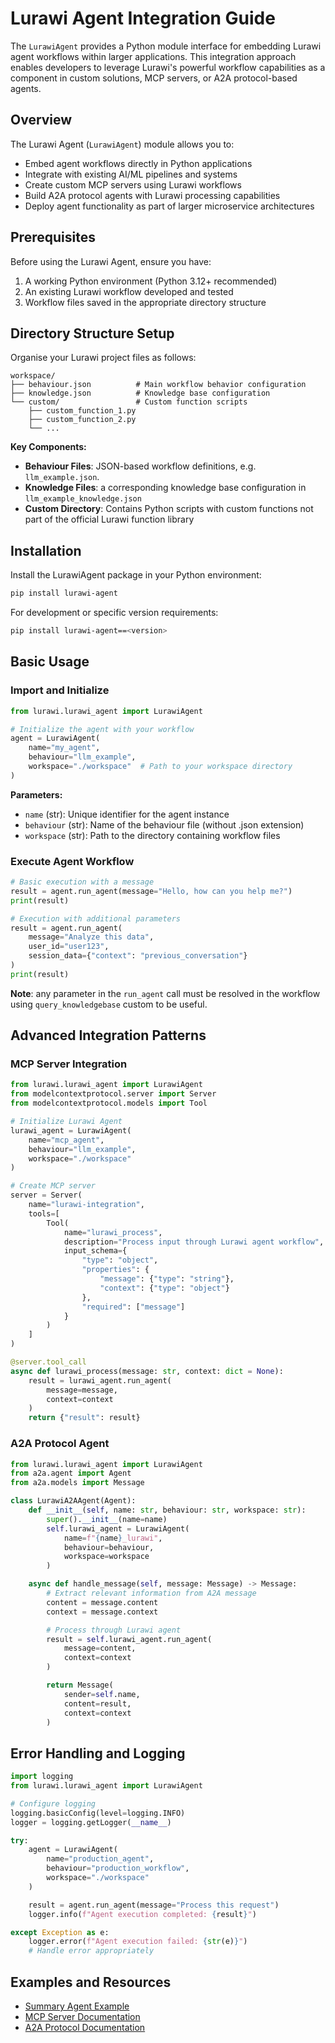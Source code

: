 # Lurawi Agent Integration Guide

The `LurawiAgent` provides a Python module interface for embedding Lurawi agent workflows within larger applications. This integration approach enables developers to leverage Lurawi's powerful workflow capabilities as a component in custom solutions, MCP servers, or A2A protocol-based agents.

## Overview

The Lurawi Agent (`LurawiAgent`) module allows you to:

- Embed agent workflows directly in Python applications
- Integrate with existing AI/ML pipelines and systems
- Create custom MCP servers using Lurawi workflows
- Build A2A protocol agents with Lurawi processing capabilities
- Deploy agent functionality as part of larger microservice architectures

## Prerequisites

Before using the Lurawi Agent, ensure you have:

1. A working Python environment (Python 3.12+ recommended)
2. An existing Lurawi workflow developed and tested
3. Workflow files saved in the appropriate directory structure

## Directory Structure Setup

Organise your Lurawi project files as follows:

```
workspace/
├── behaviour.json          # Main workflow behavior configuration
├── knowledge.json          # Knowledge base configuration
└── custom/                 # Custom function scripts
    ├── custom_function_1.py
    ├── custom_function_2.py
    └── ...
```

**Key Components:**

- **Behaviour Files**: JSON-based workflow definitions, e.g. `llm_example.json`.
- **Knowledge Files**: a corresponding knowledge base configuration in `llm_example_knowledge.json`
- **Custom Directory**: Contains Python scripts with custom functions not part of the official Lurawi function library

## Installation

Install the LurawiAgent package in your Python environment:

```bash
pip install lurawi-agent
```

For development or specific version requirements:

```bash
pip install lurawi-agent==<version>
```

## Basic Usage

### Import and Initialize

```python
from lurawi.lurawi_agent import LurawiAgent

# Initialize the agent with your workflow
agent = LurawiAgent(
    name="my_agent",
    behaviour="llm_example",
    workspace="./workspace"  # Path to your workspace directory
)
```

**Parameters:**

- `name` (str): Unique identifier for the agent instance
- `behaviour` (str): Name of the behaviour file (without .json extension)
- `workspace` (str): Path to the directory containing workflow files

### Execute Agent Workflow

```python
# Basic execution with a message
result = agent.run_agent(message="Hello, how can you help me?")
print(result)

# Execution with additional parameters
result = agent.run_agent(
    message="Analyze this data",
    user_id="user123",
    session_data={"context": "previous_conversation"}
)
print(result)
```

**Note**: any parameter in the `run_agent` call must be resolved in the workflow using `query_knowledgebase` custom to be useful.

## Advanced Integration Patterns

### MCP Server Integration

```python
from lurawi.lurawi_agent import LurawiAgent
from modelcontextprotocol.server import Server
from modelcontextprotocol.models import Tool

# Initialize Lurawi Agent
lurawi_agent = LurawiAgent(
    name="mcp_agent",
    behaviour="llm_example",
    workspace="./workspace"
)

# Create MCP server
server = Server(
    name="lurawi-integration",
    tools=[
        Tool(
            name="lurawi_process",
            description="Process input through Lurawi agent workflow",
            input_schema={
                "type": "object",
                "properties": {
                    "message": {"type": "string"},
                    "context": {"type": "object"}
                },
                "required": ["message"]
            }
        )
    ]
)

@server.tool_call
async def lurawi_process(message: str, context: dict = None):
    result = lurawi_agent.run_agent(
        message=message,
        context=context
    )
    return {"result": result}
```

### A2A Protocol Agent

```python
from lurawi.lurawi_agent import LurawiAgent
from a2a.agent import Agent
from a2a.models import Message

class LurawiA2AAgent(Agent):
    def __init__(self, name: str, behaviour: str, workspace: str):
        super().__init__(name=name)
        self.lurawi_agent = LurawiAgent(
            name=f"{name}_lurawi",
            behaviour=behaviour,
            workspace=workspace
        )

    async def handle_message(self, message: Message) -> Message:
        # Extract relevant information from A2A message
        content = message.content
        context = message.context

        # Process through Lurawi agent
        result = self.lurawi_agent.run_agent(
            message=content,
            context=context
        )

        return Message(
            sender=self.name,
            content=result,
            context=context
        )
```

## Error Handling and Logging

```python
import logging
from lurawi.lurawi_agent import LurawiAgent

# Configure logging
logging.basicConfig(level=logging.INFO)
logger = logging.getLogger(__name__)

try:
    agent = LurawiAgent(
        name="production_agent",
        behaviour="production_workflow",
        workspace="./workspace"
    )

    result = agent.run_agent(message="Process this request")
    logger.info(f"Agent execution completed: {result}")

except Exception as e:
    logger.error(f"Agent execution failed: {str(e)}")
    # Handle error appropriately
```

## Examples and Resources

- [Summary Agent Example](https://github.com/kunle12/lurawi-code-examples/tree/main/summary-agent)
- [MCP Server Documentation](https://modelcontextprotocol.io/docs/develop/build-server)
- [A2A Protocol Documentation](https://a2a-protocol.org/latest/)
